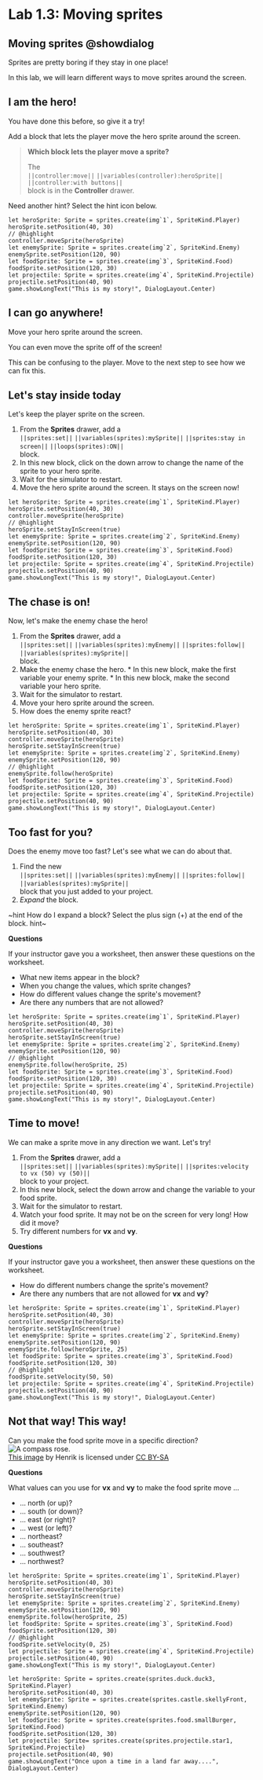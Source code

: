 # Lab 1.3: Moving sprites

## Moving sprites @showdialog

Sprites are pretty boring if they stay in one place!

In this lab, we will learn different ways to move sprites around the screen.

## I am the hero!

You have done this before, so give it a try!

Add a block that lets the player move the hero sprite around the screen.

> **Which block lets the player move a sprite?**
>
> The   
> ``||controller:move||`` ``||variables(controller):heroSprite||``
> ``||controller:with buttons||``   
> block is in the **Controller** drawer.

Need another hint? Select the hint icon below.

```blocks
let heroSprite: Sprite = sprites.create(img`1`, SpriteKind.Player)
heroSprite.setPosition(40, 30)
// @highlight
controller.moveSprite(heroSprite)
let enemySprite: Sprite = sprites.create(img`2`, SpriteKind.Enemy)
enemySprite.setPosition(120, 90)
let foodSprite: Sprite = sprites.create(img`3`, SpriteKind.Food)
foodSprite.setPosition(120, 30)
let projectile: Sprite = sprites.create(img`4`, SpriteKind.Projectile)
projectile.setPosition(40, 90)
game.showLongText("This is my story!", DialogLayout.Center)
```

## I can go anywhere!

Move your hero sprite around the screen.

You can even move the sprite off of the screen!

This can be confusing to the player.
Move to the next step to see how we can fix this.

## Let's stay inside today

Let's keep the player sprite on the screen.

1.   From the **Sprites** drawer, add a   
``||sprites:set||``
``||variables(sprites):mySprite||`` ``||sprites:stay in screen||``
``||loops(sprites):ON||``   
block.
1.   In this new block, click on the down arrow to change the
name of the sprite to your hero sprite.
1.   Wait for the simulator to restart.
1.   Move the hero sprite around the screen. It stays on the screen now!

```blocks
let heroSprite: Sprite = sprites.create(img`1`, SpriteKind.Player)
heroSprite.setPosition(40, 30)
controller.moveSprite(heroSprite)
// @highlight
heroSprite.setStayInScreen(true)
let enemySprite: Sprite = sprites.create(img`2`, SpriteKind.Enemy)
enemySprite.setPosition(120, 90)
let foodSprite: Sprite = sprites.create(img`3`, SpriteKind.Food)
foodSprite.setPosition(120, 30)
let projectile: Sprite = sprites.create(img`4`, SpriteKind.Projectile)
projectile.setPosition(40, 90)
game.showLongText("This is my story!", DialogLayout.Center)

```

## The chase is on!

Now, let's make the enemy chase the hero!

1.   From the **Sprites** drawer, add a   
``||sprites:set||``
``||variables(sprites):myEnemy||`` ``||sprites:follow||``
``||variables(sprites):mySprite||``   
block.
1.   Make the enemy chase the hero.
    *   In this new block, make the first variable your enemy sprite.
    *   In this new block, make the second variable your hero sprite.
1.  Wait for the simulator to restart.
1.  Move your hero sprite around the screen.
1.  How does the enemy sprite react? 

```blocks
let heroSprite: Sprite = sprites.create(img`1`, SpriteKind.Player)
heroSprite.setPosition(40, 30)
controller.moveSprite(heroSprite)
heroSprite.setStayInScreen(true)
let enemySprite: Sprite = sprites.create(img`2`, SpriteKind.Enemy)
enemySprite.setPosition(120, 90)
// @highlight
enemySprite.follow(heroSprite)
let foodSprite: Sprite = sprites.create(img`3`, SpriteKind.Food)
foodSprite.setPosition(120, 30)
let projectile: Sprite = sprites.create(img`4`, SpriteKind.Projectile)
projectile.setPosition(40, 90)
game.showLongText("This is my story!", DialogLayout.Center)
```

## Too fast for you?

Does the enemy move too fast? Let's see what we can do about that.

1.   Find the new   
``||sprites:set||``
``||variables(sprites):myEnemy||`` ``||sprites:follow||``
``||variables(sprites):mySprite||``   
block that you just added to your project.
1.   *Expand* the block.

~hint How do I expand a block?
Select the plus sign (+) at the end of the block.
hint~

**Questions**

If your instructor gave you a worksheet, then answer these questions on the worksheet.

-   What new items appear in the block?
-   When you change the values, which sprite changes?
-   How do different values change the sprite's movement?
-   Are there any numbers that are not allowed?

```blocks
let heroSprite: Sprite = sprites.create(img`1`, SpriteKind.Player)
heroSprite.setPosition(40, 30)
controller.moveSprite(heroSprite)
heroSprite.setStayInScreen(true)
let enemySprite: Sprite = sprites.create(img`2`, SpriteKind.Enemy)
enemySprite.setPosition(120, 90)
// @highlight
enemySprite.follow(heroSprite, 25)
let foodSprite: Sprite = sprites.create(img`3`, SpriteKind.Food)
foodSprite.setPosition(120, 30)
let projectile: Sprite = sprites.create(img`4`, SpriteKind.Projectile)
projectile.setPosition(40, 90)
game.showLongText("This is my story!", DialogLayout.Center)
```

## Time to move!

We can make a sprite move in any direction we want. Let's try!

1.   From the **Sprites** drawer, add a   
``||sprites:set||``
``||variables(sprites):mySprite||``
``||sprites:velocity to vx (50) vy (50)||``   
block to your project.
1.   In this new block, select the down arrow and change the
variable to your food sprite.
1.   Wait for the simulator to restart.
1.   Watch your food sprite. It may not be on the screen for very long!
How did it move?
1.   Try different numbers for **vx** and **vy**.

**Questions**

If your instructor gave you a worksheet, then answer these questions on the worksheet.

-   How do different numbers change the sprite's movement?
-   Are there any numbers that are not allowed for **vx** and **vy**?

```blocks
let heroSprite: Sprite = sprites.create(img`1`, SpriteKind.Player)
heroSprite.setPosition(40, 30)
controller.moveSprite(heroSprite)
heroSprite.setStayInScreen(true)
let enemySprite: Sprite = sprites.create(img`2`, SpriteKind.Enemy)
enemySprite.setPosition(120, 90)
enemySprite.follow(heroSprite, 25)
let foodSprite: Sprite = sprites.create(img`3`, SpriteKind.Food)
foodSprite.setPosition(120, 30)
// @highlight
foodSprite.setVelocity(50, 50)
let projectile: Sprite = sprites.create(img`4`, SpriteKind.Projectile)
projectile.setPosition(40, 90)
game.showLongText("This is my story!", DialogLayout.Center)
```

## Not that way! This way!

Can you make the food sprite move in a specific direction?   
![A compass rose.](https://alex-kulcsar.github.io/introcs-tutorials/assets/images/S01.L01.03.compass_rose.gif)   
[This image](https://commons.wikimedia.org/wiki/File:Compass_rose_simple.svg) by Henrik is licensed under [CC BY-SA](https://creativecommons.org/licenses/by-sa/3.0/)


**Questions**

What values can you use for **vx** and **vy** to make the food sprite move ...

-   ... north (or up)?
-   ... south (or down)?
-   ... east (or right)?
-   ... west (or left)?
-   ... northeast?
-   ... southeast?
-   ... southwest?
-   ... northwest?

```blocks
let heroSprite: Sprite = sprites.create(img`1`, SpriteKind.Player)
heroSprite.setPosition(40, 30)
controller.moveSprite(heroSprite)
heroSprite.setStayInScreen(true)
let enemySprite: Sprite = sprites.create(img`2`, SpriteKind.Enemy)
enemySprite.setPosition(120, 90)
enemySprite.follow(heroSprite, 25)
let foodSprite: Sprite = sprites.create(img`3`, SpriteKind.Food)
foodSprite.setPosition(120, 30)
// @highlight
foodSprite.setVelocity(0, 25)
let projectile: Sprite = sprites.create(img`4`, SpriteKind.Projectile)
projectile.setPosition(40, 90)
game.showLongText("This is my story!", DialogLayout.Center)
```

```template
let heroSprite: Sprite = sprites.create(sprites.duck.duck3, SpriteKind.Player)
heroSprite.setPosition(40, 30)
let enemySprite: Sprite = sprites.create(sprites.castle.skellyFront, SpriteKind.Enemy)
enemySprite.setPosition(120, 90)
let foodSprite: Sprite = sprites.create(sprites.food.smallBurger, SpriteKind.Food)
foodSprite.setPosition(120, 30)
let projectile: Sprite= sprites.create(sprites.projectile.star1, SpriteKind.Projectile)
projectile.setPosition(40, 90)
game.showLongText("Once upon a time in a land far away....", DialogLayout.Center)
```
